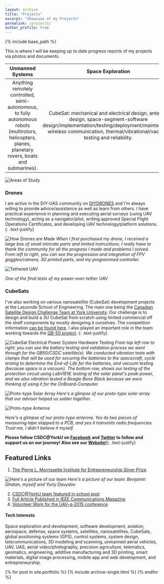 ```yaml
---
layout: archive
title: "Projects"
excerpt: "Showcase of my Projects"
permalink: /projects/
author_profile: true
---
```


{% include base_path %}

This is where I will be keeping up to date progress reports of my projects via photos and documents.

| Unmanned Systems | Space Exploration | Extracurricular |
|:--------:|:--------------:|:---------------:|
|Anything remotely controlled, semi-autonomous, to fully autonomous robots (multirotors, helicopters, planes, planetary rovers, boats and submarines).  |  CubeSat: mechanical and electrical design, antenna design, space-segment-software design/implementation/testing/deployment/maintenance, wireless communication, thermal/vibrational/vacuum testing and reliability. | Software Dev (web/apps, games), VR/AR, cloud geospatial analytics tools​, big data, machine learning, GPS. |

![Areas of Study](/assets/images/space.jpg "Areas of Study")

### Drones

I am active in the DIY-UAS community on [DIYDRONES](http://diydrones.com/profile/menezes) and I'm always willing to provide advice/assistance as well as learn from others. I have practical experience in planning and executing aerial surveys (using UAV technology), acting as a navigator/pilot, writing approved Special Flight Operations Certificates, and developing UAV technology/platform solutions.
{: .text-justify}

![How Drones are Made](/assets/images/parts-to-drone.png "How Drones are Made")
*When I first purchased my drone, I received a large box of small intricate parts and limited instructions. I really have to thank the community for all the progress I made and problems I solved. From left to right, you can see the progression and integration of FPV goggles/camera, 3D printed parts, and my programmed controller.*

![Tethered UAV](/assets/images/tether.jpg "Tethered UAV")

*One of the final tests of my power-over-tether UAV*

### CubeSats

I've also working on various nanosatellite (CubeSat) development projects at the Lassonde School of Engineering. The main one being the [Canadian Satellite Design Challenge Team at York University](https://www.lassat.ca). Our challenge is to design and build a 3U CubeSat from scratch using limited commercial off the shelf components by mostly designing it ourselves. The competition information [can be found here](https://www.csdcms.ca). I also played an important role in the team working towards the [QB-50 project](https://www.qb50.eu).
{: .text-justify}

![CubeSat Electrical Power System Hardware Testing](/assets/images/cubesat.jpg "CubeSat Electrical Power System Hardware Testing")
*From top left row to right: you can see the battery testing and validation process we went through for the QB50/CSDC satellite(s). We conducted vibration tests with clamps that will be used for securing the batteries to the spacecraft, cycle testing to determine the End-of-Life for the batteries, and vacuum testing (because space is a vacuum). The bottom row, shows our testing of the protection circuit using LabVIEW, testing of the solar panel's peak-power, and we also vibration tested a Beagle Bone Black because we were thinking of using it for the OnBoard-Computer.*

![Proto-type Solar Array](/assets/images/ptsolar.jpg "Proto-type Solar Array")
*Here's a glimpse of our proto-type solar array that our advisor helped us solder together.*

![Proto-type Antenna](/assets/images/ant.jpg "Proto-type Antenna")

*Here's a glimpse of our proto-type antenna. Yes its two pieces of measuring tape slapped to a PCB, and yes it transmits radio frequencies. Trust me, I didn't believe it myself.*

**Please follow CSDC@YorkU on [Facebook](https://www.facebook.com/YorkCSDC/) and [Twitter](https://twitter.com/YorkCsdc) to follow and support us on our journey! Also see our [Website!](http://www.lassat.ca)**{: .text-justify}

## Featured Links

1. [The Pierre L. Morrissette Institute for Entrepreneurship Silver Prize](http://lassonde.yorku.ca/articles/lassonde-students-clean-young-space-entrepreneurs-competition)

![Here's a picture of our team](/assets/images/sedsteam.jpg)
*Here's a picture of our team: Benjamin Ghatan, myself and Yuriy Davydov*

2. [CSDC@YorkU team featured in school post](http://lassonde.yorku.ca/articles/student-club-featured-ieee-communications-magazine)
3. [Full Article Published in IEEE Communications Magazine](http://lassonde.yorku.ca/sites/default/files/IEEE-Communications-Mag-CSDCYorkU%20(2).pdf)
4. [Volunteer Work for the UAV-g-2015 conference](http://lassonde.yorku.ca/articles/drones-take-over-lassonde-during-international-geomatics-conference)

#### Tech Interests
Space exploration and development, software development, aviation, aerospace, defense, space systems, satellites, nanosatellites, CubeSats, global positioning systems (GPS), control systems, system design, telecommunications, 3D modeling and scanning, unmanned aerial vehicles, UAV, UAS, aerial video/photography, precision agriculture, telematics, geomatics, engineering, additive manufacturing and 3D printing, smart materials, digital image processing, mobile app and web development, and entrepreneurship.

{% for post in site.portfolio %}
  {% include archive-single.html %}
{% endfor %}
